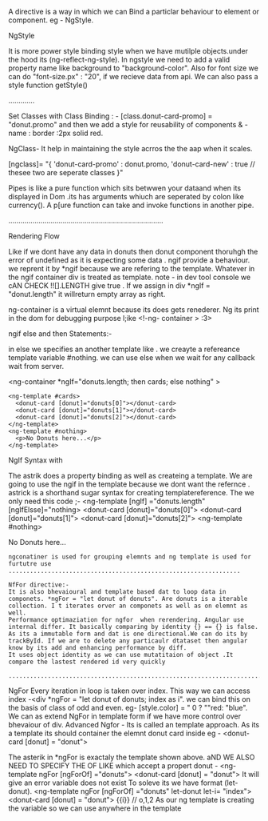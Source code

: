 A directive is a way in which we can Bind a particlar behaviour to element or component. eg - NgStyle.

NgStyle

It is more power style binding style when we have mutilple objects.under the hood its (ng-reflect-ng-style).
In ngstyle we need to add a valid property name like background to  "background-color". Also for font size we can do "font-size.px" : "20", if we recieve data from api.
We can also pass a style function getStyle()

.............

Set Classes with Class Binding : - 
[class.donut-card-promo] = "donut.promo" and then we add a style for reusability of components & -name : border :2px solid red.

NgClass- It help in maintaining the style acrros the the aap when it scales.

[ngclass]= "{
    'donut-card-promo' : donut.promo, 
    'donut-card-new' : true
    // thesee two are seperate classes
}"

Pipes is like a pure function which sits betwwen your dataand when its displayed in Dom .its has arguments whiuch are seperated by colon like currency(). A p[ure function can take and invoke functions in another pipe.

.............................................................................

Rendering Flow

Like if we dont have any data in donuts then donut component thoruhgh the error of undefined  as it is expecting some data . ngif provide a behaviour. we reprent it by *ngif because we are refering to the template. Whatever in the ngif container div is treated as template.
note  - in dev tool console we cAN CHECK !![].LENGTH give true .
If we assign in div *ngIf = "donut.length" it willreturn empty array as right.

ng-container is a virtual elemnt because its does gets renederer. Ng its print in the dom for debugging purpose l;ike 
<!-ng- container > <binding>:3>

ngif else and then Statements:-

in else we specifies an another template like <ng-template> </ng-template>. we creayte a refereance template variable #nothing. we can use else when we wait for any callback wait from server.

<ng-container
      *ngIf="donuts.length; then cards; else nothing"
    ></ng-container>

    <ng-template #cards>
      <donut-card [donut]="donuts[0]"></donut-card>
      <donut-card [donut]="donuts[1]"></donut-card>
      <donut-card [donut]="donuts[2]"></donut-card>
    </ng-template>
    <ng-template #nothing>
      <p>No Donuts here...</p>
    </ng-template>

NgIf Syntax with <ng-template>

The astrik does a property binding as well as createing a template. We are going to use the ngif in the template because we dont want the refernce . astrick is a shorthand sugar syntax for  creating templatereference. The we only need this code ;-
   <ng-template [ngIf] ="donuts.length" [ngIfElsse]="nothing>
      <donut-card [donut]="donuts[0]"></donut-card>
      <donut-card [donut]="donuts[1]"></donut-card>
      <donut-card [donut]="donuts[2]"></donut-card>
    </ng-template>
    <ng-template #nothing>
      <p>No Donuts here...</p>
    </ng-template>

    ngconatiner is used for grouping elemnts and ng template is used for furtutre use
    .................................................................

    NfFor directive:-
    It is also bhevaioural and template based dat to loop data in componets. *ngFor = "let donut of donuts". Are donuts is a iterable collection. I t iterates orver an componets as well as on elemnt as well.
    Performance optimaziation for ngfor  when rerendering. Angular use internal differ. It basically comparing by identity {} == {} is false. As its a immutable form and dat is one directional.We can do its by trackById. If we are to delete any particaulr dtataset then angular know by its add and enhancing performance by diff.
    It uses object identity as we can use mutatitaion of object .It compare the lastest rendered id very quickly

    .........................................................................
  NgFor
    Every iteration in loop is taken over index. This way we can access index -<div *ngFor = "let donut of donuts; index as i". we can bind this on the basis of class of odd and even. eg-  [style.color] = " 0 ? ""red: "blue".
    We can as extend NgFor in template form if we have more control over bhevaiour of div.
    Advanced Ngfor -
    Its is called an template approach. As its a template its should container the elemnt donut card inside eg -
    <ng-template >
    <donut-card [donut] = "donut">
    </donut-card>
    </ng-template>

The asterik in *ngFor is exactaly the template shown above. aND WE ALSO NEED TO SPECIFY THE OF LIKE which accept a propert donut -
 <ng-template ngFor [ngForOf] ="donuts">
    <donut-card [donut] = "donut">
    </donut-card>
    </ng-template>
It will give an error variable does not exist To soleve its we have format  (let-donut).
 <ng-template ngFor [ngForOf] ="donuts" let-donut let-i= "index">
    <donut-card [donut] = "donut">
    {{i}} // o,1,2
    </donut-card>
    </ng-template>
As our ng template is creating the variable so we can use anywhere in the template


